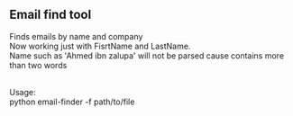<h2>Email find tool</h2>

Finds emails by name and company
<br>Now working just with FisrtName and LastName.
<br>Name such as  'Ahmed ibn zalupa' will not be parsed cause contains more than two words

<br>Usage:
<br>python email-finder -f path/to/file

